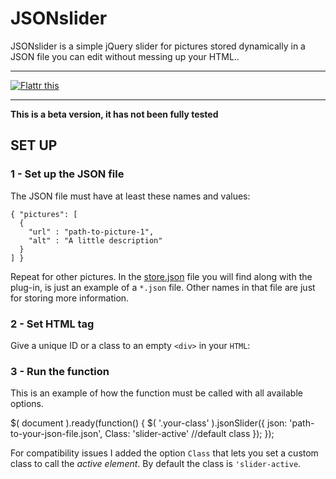 # JSONslider
JSONslider is a simple jQuery slider for pictures stored dynamically in a JSON file you can edit without messing up your HTML..

<hr />

<a href="https://flattr.com/submit/auto?user_id=dcdeiv&url=http%3A%2F%2Fwww.github.com%2Fdcdeiv%2Fjsonslider" target="_blank"><img src="http://button.flattr.com/flattr-badge-large.png" alt="Flattr this" title="Flattr this" border="0"></a>

<hr />

**This is a beta version, it has not been fully tested**

## SET UP

### 1 - Set up the JSON file
The JSON file must have at least these names and values:

    { "pictures": [
      {
        "url" : "path-to-picture-1",
        "alt" : "A little description"
      }
    ] }

Repeat for other pictures.
In the [store.json](store.json) file you will find along with the plug-in, is just an example of a `*.json` file. Other names in that file are just for storing more information.

### 2 - Set HTML tag
Give a unique ID or a class to an empty `<div>` in your `HTML`:

  <div class="your-class"></div>
  
### 3 - Run the function
This is an example of how the function must be called with all available options.

  $( document ).ready(function() {
  	$( '.your-class' ).jsonSlider({
  		json: 'path-to-your-json-file.json',
  		Class: 'slider-active' //default class
  	});
  });

For compatibility issues I added the option `Class` that lets you set a custom class to call the *active element*.
By default the class is `'slider-active`.
